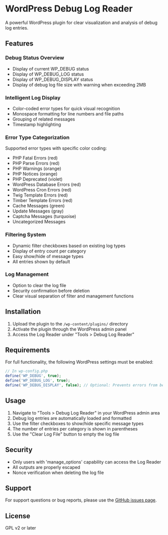 # WordPress Debug Log Reader

A powerful WordPress plugin for clear visualization and analysis of debug log entries.

## Features

### Debug Status Overview
- Display of current WP_DEBUG status
- Display of WP_DEBUG_LOG status
- Display of WP_DEBUG_DISPLAY status
- Display of debug log file size with warning when exceeding 2MB

### Intelligent Log Display
- Color-coded error types for quick visual recognition
- Monospace formatting for line numbers and file paths
- Grouping of related messages
- Timestamp highlighting

### Error Type Categorization
Supported error types with specific color coding:
- PHP Fatal Errors (red)
- PHP Parse Errors (red)
- PHP Warnings (orange)
- PHP Notices (orange)
- PHP Deprecated (violet)
- WordPress Database Errors (red)
- WordPress Cron Errors (red)
- Twig Template Errors (red)
- Timber Template Errors (red)
- Cache Messages (green)
- Update Messages (gray)
- Captcha Messages (turquoise)
- Uncategorized Messages

### Filtering System
- Dynamic filter checkboxes based on existing log types
- Display of entry count per category
- Easy show/hide of message types
- All entries shown by default

### Log Management
- Option to clear the log file
- Security confirmation before deletion
- Clear visual separation of filter and management functions

## Installation

1. Upload the plugin to the `/wp-content/plugins/` directory
2. Activate the plugin through the WordPress admin panel
3. Access the Log Reader under "Tools > Debug Log Reader"

## Requirements

For full functionality, the following WordPress settings must be enabled:
```php
// In wp-config.php
define('WP_DEBUG', true);
define('WP_DEBUG_LOG', true);
define('WP_DEBUG_DISPLAY', false); // Optional: Prevents errors from being displayed in the frontend
```

## Usage

1. Navigate to "Tools > Debug Log Reader" in your WordPress admin area
2. Debug log entries are automatically loaded and formatted
3. Use the filter checkboxes to show/hide specific message types
4. The number of entries per category is shown in parentheses
5. Use the "Clear Log File" button to empty the log file

## Security

- Only users with 'manage_options' capability can access the Log Reader
- All outputs are properly escaped
- Nonce verification when deleting the log file

## Support

For support questions or bug reports, please use the [GitHub issues page](https://github.com/yourusername/wpdebug/issues).

## License

GPL v2 or later 